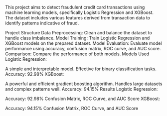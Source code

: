 This project aims to detect fraudulent credit card transactions using machine learning models, specifically Logistic Regression and XGBoost. The dataset includes various features derived from transaction data to identify patterns indicative of fraud.

Project Structure
Data Preprocessing: Clean and balance the dataset to handle class imbalance.
Model Training: Train Logistic Regression and XGBoost models on the prepared dataset.
Model Evaluation: Evaluate model performance using accuracy, confusion matrix, ROC curve, and AUC score.
Comparison: Compare the performance of both models.
Models Used
Logistic Regression:

A simple and interpretable model.
Effective for binary classification tasks.
Accuracy: 92.98%
XGBoost:

A powerful and efficient gradient boosting algorithm.
Handles large datasets and complex patterns well.
Accuracy: 94.15%
Results
Logistic Regression:

Accuracy: 92.98%
Confusion Matrix, ROC Curve, and AUC Score
XGBoost:

Accuracy: 94.15%
Confusion Matrix, ROC Curve, and AUC Score
